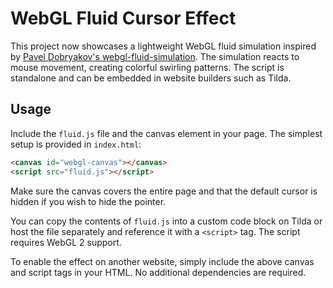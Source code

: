 # WebGL Fluid Cursor Effect

This project now showcases a lightweight WebGL fluid simulation inspired by [Pavel Dobryakov's webgl-fluid-simulation](https://github.com/PavelDoGreat/WebGL-Fluid-Simulation). The simulation reacts to mouse movement, creating colorful swirling patterns. The script is standalone and can be embedded in website builders such as Tilda.

## Usage

Include the `fluid.js` file and the canvas element in your page. The simplest setup is provided in `index.html`:

```html
<canvas id="webgl-canvas"></canvas>
<script src="fluid.js"></script>
```

Make sure the canvas covers the entire page and that the default cursor is hidden if you wish to hide the pointer.

You can copy the contents of `fluid.js` into a custom code block on Tilda or host the file separately and reference it with a `<script>` tag. The script requires WebGL 2 support.

To enable the effect on another website, simply include the above canvas and script tags in your HTML. No additional dependencies are required.
